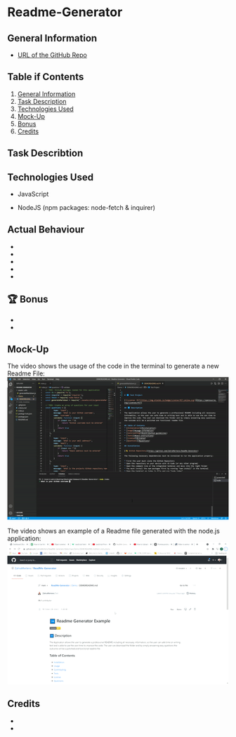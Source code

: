 # Readme-Generator

## General Information


* [URL of the GitHub Repo](https://github.com/ZahraMertens/ReadMe-Generator.git)


## Table if Contents
1. [General Information](#general-informaion)
2. [Task Description](#task-description)
3. [Technologies Used](#technologies-used)
4. [Mock-Up](#mock-up)
5. [Bonus](#bonus)
6. [Credits](#credits)


## Task Describtion



## Technologies Used

* JavaScript

* NodeJS (npm packages: node-fetch & inquirer)

## Actual Behaviour

* 

* 

* 

* 

* 

## 🏆 Bonus


* 

* 

## Mock-Up

The video shows the usage of the code in the terminal to generate a new Readme File:
![Code-Demo](./assets/Images/code.gif)

The video shows an example of a Readme file generated with the node.js application:
![Deployed-Readme-Demo](./assets/Images/demopage.gif)

## Credits

* 
* 

